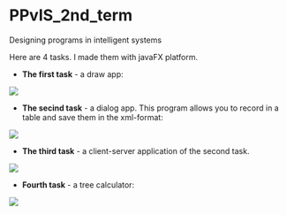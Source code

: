 # PPvIS_2nd_term
Designing programs in intelligent systems

Here are 4 tasks. I made them with javaFX platform.

+ **The first task** - a draw app:

![](./images/paint.gif)

+ **The secind task** - a dialog app. This program allows you to record in a table and save them in the xml-format:

![](./images/dialog.gif)

+ **The third task** - a client-server application of the second task.

![](./images/server.gif)

+ **Fourth task** - a tree calculator:

![](./images/calculator.gif)

